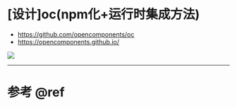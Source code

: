 # [设计]oc(npm化+运行时集成方法)

- https://github.com/opencomponents/oc
- https://opencomponents.github.io/

![](https://luo0412.oss-cn-hangzhou.aliyuncs.com/1717738539470-TE865jPfCwhK-image.png)

---

# 参考 @ref